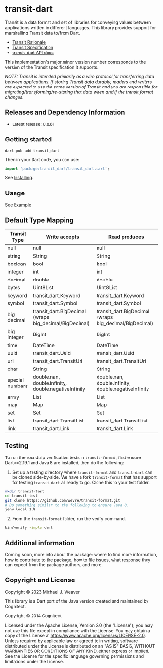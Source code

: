 <!--
This README describes the package. If you publish this package to pub.dev,
this README's contents appear on the landing page for your package.

For information about how to write a good package README, see the guide for
[writing package pages](https://dart.dev/guides/libraries/writing-package-pages).

For general information about developing packages, see the Dart guide for
[creating packages](https://dart.dev/guides/libraries/create-library-packages)
and the Flutter guide for
[developing packages and plugins](https://flutter.dev/developing-packages).
-->
# transit-dart

Transit is a data format and set of libraries for conveying values between
applications written in different languages. This library provides support for
marshalling Transit data to/from Dart.

* [Transit Rationale](https://blog.cognitect.com/blog/2014/7/22/transit)
* [Transit Specification](https://github.com/cognitect/transit-format)
* [transit-dart API docs](https://pub.dev/documentation/transit_dart/latest/)

This implementation's major.minor version number corresponds to the version of
the Transit specification it supports.

_NOTE: Transit is intended primarily as a wire protocol for transferring data
between applications. If storing Transit data durably, readers and writers are
expected to use the same version of Transit and you are responsible for
migrating/transforming/re-storing that data when and if the transit format
changes._

## Releases and Dependency Information

* Latest release: 0.8.81

## Getting started

```
dart pub add transit_dart
```

Then in your Dart code, you can use:

```dart
import 'package:transit_dart/transit_dart.dart';
```

See [Installing](https://pub.dev/packages/transit_dart/install).

## Usage

See [Example](https://pub.dev/packages/transit_dart/example)

## Default Type Mapping

|Transit Type   |Write accepts           |Read produces           |
|------         |------                  |------                  |
|null           |null                    |null                    |
|string         |String                  |String                  |
|boolean        |bool                    |bool                    |
|integer        |int                     |int                     |
|decimal        |double                  |double                  |
|bytes          |Uint8List               |Uint8List               |
|keyword        |transit_dart.Keyword    |transit_dart.Keyword    |
|symbol         |transit_dart.Symbol     |transit_dart.Symbol     |
|big decimal    |transit_dart.BigDecimal (wraps big_decimal/BigDecimal)|transit_dart.BigDecimal (wraps big_decimal/BigDecimal)|
|big integer    |BigInt                  |BigInt                  |
|time           |DateTime                |DateTime                |
|uuid           |transit_dart.Uuid       |transit_dart.Uuid       |
|uri            |transit_dart.TransitUri |transit_dart.TransitUri |
|char           |String                  |String                  |
|special numbers|double.nan, double.infinity, double.negativeInfinity|double.nan, double.infinity, double.negativeInfinity|
|array          |List                    |List                    |
|map            |Map                     |Map                     |
|set            |Set                     |Set                     |
|list           |transit_dart.TransitList|transit_dart.TransitList|
|link           |transit_dart.Link       |transit_dart.Link       |

## Testing

To run the roundtrip verification tests in `transit-format`, first ensure
Dart>=2.19.1 and Java 8 are installed, then do the following:

1. Set up a testing directory where `transit-format` and `transit-dart` can be
   cloned side-by-side. We have a fork `transit-format` that has support for
   testing `transit-dart` all ready to go. Clone this to your test folder.

```sh
mkdir transit-test
cd transit-test
git clone https://github.com/wevre/transit-format.git
# Do something similar to the following to ensure Java 8.
jenv local 1.8
```

2. From the `transit-format` folder, run the verify command.

```sh
bin/verify -impls dart
```

## Additional information

Coming soon, more info about the package: where to find more information, how to
contribute to the package, how to file issues, what response they can expect
from the package authors, and more.

## Copyright and License

Copyright © 2023 Michael J. Weaver

This library is a Dart port of the Java version created and maintained by
Cognitect.

Copyright © 2014 Cognitect

Licensed under the Apache License, Version 2.0 (the "License"); you may not use
this file except in compliance with the License. You may obtain a copy of the
License at https://www.apache.org/licenses/LICENSE-2.0. Unless required by
applicable law or agreed to in writing, software distributed under the License
is distributed on an "AS IS" BASIS, WITHOUT WARRANTIES OR CONDITIONS OF ANY
KIND, either express or implied. See the License for the specific language
governing permissions and limitations under the License.
